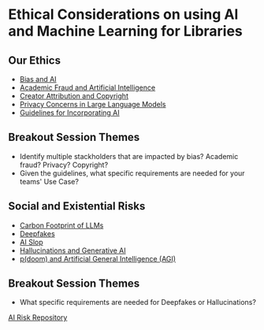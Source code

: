 # Ethical Considerations on using AI and Machine Learning for Libraries

## Our Ethics
- [Bias and AI](bias.html)
- [Academic Fraud and Artificial Intelligence](academic-fraud.html)
- [Creator Attribution and Copyright](creator-attribution.html)
- [Privacy Concerns in Large Language Models](privacy.html)
- [Guidelines for Incorporating AI](guidelines.html)

## Breakout Session Themes 
- Identify multiple stackholders that are impacted by bias? Academic fraud? Privacy? Copyright?
- Given the guidelines, what specific requirements are needed for your teams' Use Case?

## Social and Existential Risks 
- [Carbon Footprint of LLMs](carbon-footprint.html)
- [Deepfakes](deepfakes.html)
- [AI Slop](ai-slop.html)
- [Hallucinations and Generative AI](hallucinations-llms.html)
- [p(doom) and Artificial General Intelligence (AGI)](p-doom-agi.html)

## Breakout Session Themes 
- What specific requirements are needed for Deepfakes or Hallucinations?

[AI Risk Repository](https://airisk.mit.edu/)


